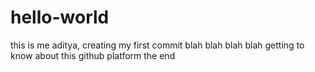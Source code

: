 # hello-world
this is me aditya, creating my first commit
blah blah blah blah
getting to know about this github platform
the end
